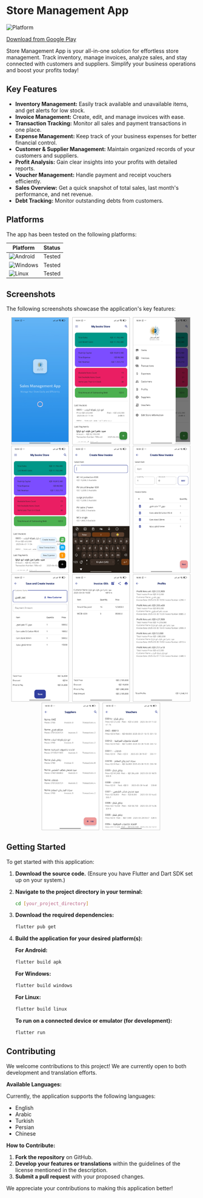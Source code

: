 # Store Management App

![Platform](https://img.shields.io/badge/Platform-Android%20%7C%20Windows%20%7C%20Linux%20%7C%20Web-informational?style=flat-square)

[Download from Google Play](https://play.google.com/store/apps/details?id=io.github.abdulrasol.store_mangment)

Store Management App is your all-in-one solution for effortless store management. Track inventory, manage invoices, analyze sales, and stay connected with customers and suppliers. Simplify your business operations and boost your profits today!

## Key Features

- **Inventory Management:** Easily track available and unavailable items, and get alerts for low stock.
- **Invoice Management:** Create, edit, and manage invoices with ease.
- **Transaction Tracking:** Monitor all sales and payment transactions in one place.
- **Expense Management:** Keep track of your business expenses for better financial control.
- **Customer & Supplier Management:** Maintain organized records of your customers and suppliers.
- **Profit Analysis:** Gain clear insights into your profits with detailed reports.
- **Voucher Management:** Handle payment and receipt vouchers efficiently.
- **Sales Overview:** Get a quick snapshot of total sales, last month's performance, and net revenue.
- **Debt Tracking:** Monitor outstanding debts from customers.

## Platforms

The app has been tested on the following platforms:

| Platform                                                                                                               | Status |
| ---------------------------------------------------------------------------------------------------------------------- | ------ |
| <img src="https://img.shields.io/badge/Android-3D6D55?style=for-the-badge&logo=android&logoColor=white" alt="Android"> | Tested |
| <img src="https://img.shields.io/badge/Windows-0078D6?style=for-the-badge&logo=windows&logoColor=white" alt="Windows"> | Tested |
| <img src="https://img.shields.io/badge/Linux-FCC624?style=for-the-badge&logo=linux&logoColor=black" alt="Linux">       | Tested |

## Screenshots

The following screenshots showcase the application's key features:

<p align="center">
  <img src="https://github.com/abdulrasol/store_management/blob/master/screenshots/1.jpg" alt="Screenshot 1" width="150" style="margin-right: 5px; border: 1px solid #ccc;">
  <img src="https://github.com/abdulrasol/store_management/blob/master/screenshots/2.jpg" alt="Screenshot 2" width="150" style="margin-right: 5px; border: 1px solid #ccc;">
  <img src="https://github.com/abdulrasol/store_management/blob/master/screenshots/3.jpg" alt="Screenshot 3"width="150" style="margin-right: 5px; border: 1px solid #ccc;">
  <img src="https://github.com/abdulrasol/store_management/blob/master/screenshots/4.jpg" alt="Screenshot 4" width="150" style="margin-right: 5px; border: 1px solid #ccc;">
  <img src="https://github.com/abdulrasol/store_management/blob/master/screenshots/5.jpg" alt="Screenshot 5" width="150" style="margin-right: 5px; border: 1px solid #ccc;">
  <img src="https://github.com/abdulrasol/store_management/blob/master/screenshots/6.jpg" alt="Screenshot 6"  width="150" style="margin-right: 5px; border: 1px solid #ccc;">
  <img src="https://github.com/abdulrasol/store_management/blob/master/screenshots/7.jpg" alt="Screenshot 7"  width="150" style="margin-right: 5px; border: 1px solid #ccc;">
  <img src="https://github.com/abdulrasol/store_management/blob/master/screenshots/8.jpg" alt="Screenshot 8" width="150" style="margin-right: 5px; border: 1px solid #ccc;">
  <img src="https://github.com/abdulrasol/store_management/blob/master/screenshots/9.jpg" alt="Screenshot 9" width="150" style="margin-right: 5px; border: 1px solid #ccc;">
  <img src="https://github.com/abdulrasol/store_management/blob/master/screenshots/10.jpg" alt="Screenshot 10" width="150" style="margin-right: 5px; border: 1px solid #ccc;">
  <img src="https://github.com/abdulrasol/store_management/blob/master/screenshots/11.jpg" alt="Screenshot 11" width="150" style="margin-right: 5px; border: 1px solid #ccc;">
</p>

## Getting Started

To get started with this application:

1.  **Download the source code.** (Ensure you have Flutter and Dart SDK set up on your system.)

2.  **Navigate to the project directory in your terminal:**

    ```bash
    cd [your_project_directory]
    ```

3.  **Download the required dependencies:**

    ```bash
    flutter pub get
    ```

4.  **Build the application for your desired platform(s):**

    **For Android:**

    ```bash
    flutter build apk
    ```

    **For Windows:**

    ```bash
    flutter build windows
    ```

    **For Linux:**

    ```bash
    flutter build linux
    ```

    **To run on a connected device or emulator (for development):**

    ```bash
    flutter run
    ```

## Contributing

We welcome contributions to this project! We are currently open to both development and translation efforts.

**Available Languages:**

Currently, the application supports the following languages:

- English
- Arabic
- Turkish
- Persian
- Chinese

**How to Contribute:**

1.  **Fork the repository** on GitHub.
2.  **Develop your features or translations** within the guidelines of the license mentioned in the description.
3.  **Submit a pull request** with your proposed changes.

We appreciate your contributions to making this application better!
